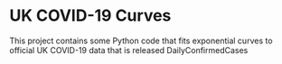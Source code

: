 # UK COVID-19 Curves

This project contains some Python code that fits exponential curves to
official UK COVID-19 data that is released DailyConfirmedCases
